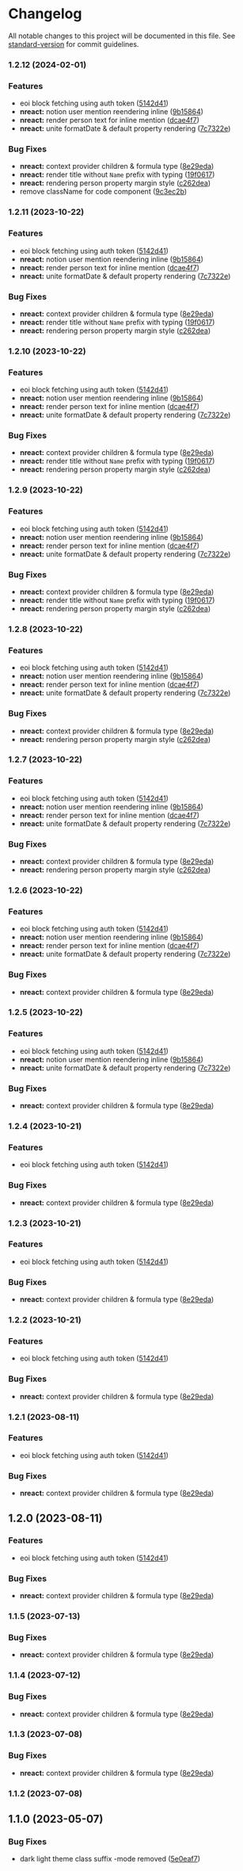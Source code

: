 # Changelog

All notable changes to this project will be documented in this file. See [standard-version](https://github.com/conventional-changelog/standard-version) for commit guidelines.

### 1.2.12 (2024-02-01)

### Features

- eoi block fetching using auth token ([5142d41](https://github.com/texonom/notion-node/commit/5142d413e754dbaa0fe2ffc622ab29445a50a620))
- **nreact:** notion user mention reendering inline ([9b15864](https://github.com/texonom/notion-node/commit/9b15864119dee6e8b9f7f2d90ebcdeed9ae92b39))
- **nreact:** render person text for inline mention ([dcae4f7](https://github.com/texonom/notion-node/commit/dcae4f77d7a01aeafeea9469fbeb8422fdf9809a))
- **nreact:** unite formatDate & default property rendering ([7c7322e](https://github.com/texonom/notion-node/commit/7c7322e98409e8fd62e5cd4bfc45b6133adfee5f))

### Bug Fixes

- **nreact:** context provider children & formula type ([8e29eda](https://github.com/texonom/notion-node/commit/8e29eda61b34f59a3277ce4d62199e6afdb07cb7))
- **nreact:** render title without `Name` prefix with typing ([19f0617](https://github.com/texonom/notion-node/commit/19f06177b53c4467d70525c8035f7d490cfa70d8))
- **nreact:** rendering person property margin style ([c262dea](https://github.com/texonom/notion-node/commit/c262dea2deab04e9bde496bf691ab593025b2dc4))
- remove className for code component ([9c3ec2b](https://github.com/texonom/notion-node/commit/9c3ec2b4f54e22d92b118c957c2a055061858b33))

### 1.2.11 (2023-10-22)

### Features

- eoi block fetching using auth token ([5142d41](https://github.com/texonom/notion-node/commit/5142d413e754dbaa0fe2ffc622ab29445a50a620))
- **nreact:** notion user mention reendering inline ([9b15864](https://github.com/texonom/notion-node/commit/9b15864119dee6e8b9f7f2d90ebcdeed9ae92b39))
- **nreact:** render person text for inline mention ([dcae4f7](https://github.com/texonom/notion-node/commit/dcae4f77d7a01aeafeea9469fbeb8422fdf9809a))
- **nreact:** unite formatDate & default property rendering ([7c7322e](https://github.com/texonom/notion-node/commit/7c7322e98409e8fd62e5cd4bfc45b6133adfee5f))

### Bug Fixes

- **nreact:** context provider children & formula type ([8e29eda](https://github.com/texonom/notion-node/commit/8e29eda61b34f59a3277ce4d62199e6afdb07cb7))
- **nreact:** render title without `Name` prefix with typing ([19f0617](https://github.com/texonom/notion-node/commit/19f06177b53c4467d70525c8035f7d490cfa70d8))
- **nreact:** rendering person property margin style ([c262dea](https://github.com/texonom/notion-node/commit/c262dea2deab04e9bde496bf691ab593025b2dc4))

### 1.2.10 (2023-10-22)

### Features

- eoi block fetching using auth token ([5142d41](https://github.com/texonom/notion-node/commit/5142d413e754dbaa0fe2ffc622ab29445a50a620))
- **nreact:** notion user mention reendering inline ([9b15864](https://github.com/texonom/notion-node/commit/9b15864119dee6e8b9f7f2d90ebcdeed9ae92b39))
- **nreact:** render person text for inline mention ([dcae4f7](https://github.com/texonom/notion-node/commit/dcae4f77d7a01aeafeea9469fbeb8422fdf9809a))
- **nreact:** unite formatDate & default property rendering ([7c7322e](https://github.com/texonom/notion-node/commit/7c7322e98409e8fd62e5cd4bfc45b6133adfee5f))

### Bug Fixes

- **nreact:** context provider children & formula type ([8e29eda](https://github.com/texonom/notion-node/commit/8e29eda61b34f59a3277ce4d62199e6afdb07cb7))
- **nreact:** render title without `Name` prefix with typing ([19f0617](https://github.com/texonom/notion-node/commit/19f06177b53c4467d70525c8035f7d490cfa70d8))
- **nreact:** rendering person property margin style ([c262dea](https://github.com/texonom/notion-node/commit/c262dea2deab04e9bde496bf691ab593025b2dc4))

### 1.2.9 (2023-10-22)

### Features

- eoi block fetching using auth token ([5142d41](https://github.com/texonom/notion-node/commit/5142d413e754dbaa0fe2ffc622ab29445a50a620))
- **nreact:** notion user mention reendering inline ([9b15864](https://github.com/texonom/notion-node/commit/9b15864119dee6e8b9f7f2d90ebcdeed9ae92b39))
- **nreact:** render person text for inline mention ([dcae4f7](https://github.com/texonom/notion-node/commit/dcae4f77d7a01aeafeea9469fbeb8422fdf9809a))
- **nreact:** unite formatDate & default property rendering ([7c7322e](https://github.com/texonom/notion-node/commit/7c7322e98409e8fd62e5cd4bfc45b6133adfee5f))

### Bug Fixes

- **nreact:** context provider children & formula type ([8e29eda](https://github.com/texonom/notion-node/commit/8e29eda61b34f59a3277ce4d62199e6afdb07cb7))
- **nreact:** render title without `Name` prefix with typing ([19f0617](https://github.com/texonom/notion-node/commit/19f06177b53c4467d70525c8035f7d490cfa70d8))
- **nreact:** rendering person property margin style ([c262dea](https://github.com/texonom/notion-node/commit/c262dea2deab04e9bde496bf691ab593025b2dc4))

### 1.2.8 (2023-10-22)

### Features

- eoi block fetching using auth token ([5142d41](https://github.com/texonom/notion-node/commit/5142d413e754dbaa0fe2ffc622ab29445a50a620))
- **nreact:** notion user mention reendering inline ([9b15864](https://github.com/texonom/notion-node/commit/9b15864119dee6e8b9f7f2d90ebcdeed9ae92b39))
- **nreact:** render person text for inline mention ([dcae4f7](https://github.com/texonom/notion-node/commit/dcae4f77d7a01aeafeea9469fbeb8422fdf9809a))
- **nreact:** unite formatDate & default property rendering ([7c7322e](https://github.com/texonom/notion-node/commit/7c7322e98409e8fd62e5cd4bfc45b6133adfee5f))

### Bug Fixes

- **nreact:** context provider children & formula type ([8e29eda](https://github.com/texonom/notion-node/commit/8e29eda61b34f59a3277ce4d62199e6afdb07cb7))
- **nreact:** rendering person property margin style ([c262dea](https://github.com/texonom/notion-node/commit/c262dea2deab04e9bde496bf691ab593025b2dc4))

### 1.2.7 (2023-10-22)

### Features

- eoi block fetching using auth token ([5142d41](https://github.com/texonom/notion-node/commit/5142d413e754dbaa0fe2ffc622ab29445a50a620))
- **nreact:** notion user mention reendering inline ([9b15864](https://github.com/texonom/notion-node/commit/9b15864119dee6e8b9f7f2d90ebcdeed9ae92b39))
- **nreact:** render person text for inline mention ([dcae4f7](https://github.com/texonom/notion-node/commit/dcae4f77d7a01aeafeea9469fbeb8422fdf9809a))
- **nreact:** unite formatDate & default property rendering ([7c7322e](https://github.com/texonom/notion-node/commit/7c7322e98409e8fd62e5cd4bfc45b6133adfee5f))

### Bug Fixes

- **nreact:** context provider children & formula type ([8e29eda](https://github.com/texonom/notion-node/commit/8e29eda61b34f59a3277ce4d62199e6afdb07cb7))
- **nreact:** rendering person property margin style ([c262dea](https://github.com/texonom/notion-node/commit/c262dea2deab04e9bde496bf691ab593025b2dc4))

### 1.2.6 (2023-10-22)

### Features

- eoi block fetching using auth token ([5142d41](https://github.com/texonom/notion-node/commit/5142d413e754dbaa0fe2ffc622ab29445a50a620))
- **nreact:** notion user mention reendering inline ([9b15864](https://github.com/texonom/notion-node/commit/9b15864119dee6e8b9f7f2d90ebcdeed9ae92b39))
- **nreact:** render person text for inline mention ([dcae4f7](https://github.com/texonom/notion-node/commit/dcae4f77d7a01aeafeea9469fbeb8422fdf9809a))
- **nreact:** unite formatDate & default property rendering ([7c7322e](https://github.com/texonom/notion-node/commit/7c7322e98409e8fd62e5cd4bfc45b6133adfee5f))

### Bug Fixes

- **nreact:** context provider children & formula type ([8e29eda](https://github.com/texonom/notion-node/commit/8e29eda61b34f59a3277ce4d62199e6afdb07cb7))

### 1.2.5 (2023-10-22)

### Features

- eoi block fetching using auth token ([5142d41](https://github.com/texonom/notion-node/commit/5142d413e754dbaa0fe2ffc622ab29445a50a620))
- **nreact:** notion user mention reendering inline ([9b15864](https://github.com/texonom/notion-node/commit/9b15864119dee6e8b9f7f2d90ebcdeed9ae92b39))
- **nreact:** unite formatDate & default property rendering ([7c7322e](https://github.com/texonom/notion-node/commit/7c7322e98409e8fd62e5cd4bfc45b6133adfee5f))

### Bug Fixes

- **nreact:** context provider children & formula type ([8e29eda](https://github.com/texonom/notion-node/commit/8e29eda61b34f59a3277ce4d62199e6afdb07cb7))

### 1.2.4 (2023-10-21)

### Features

- eoi block fetching using auth token ([5142d41](https://github.com/texonom/notion-node/commit/5142d413e754dbaa0fe2ffc622ab29445a50a620))

### Bug Fixes

- **nreact:** context provider children & formula type ([8e29eda](https://github.com/texonom/notion-node/commit/8e29eda61b34f59a3277ce4d62199e6afdb07cb7))

### 1.2.3 (2023-10-21)

### Features

- eoi block fetching using auth token ([5142d41](https://github.com/texonom/notion-node/commit/5142d413e754dbaa0fe2ffc622ab29445a50a620))

### Bug Fixes

- **nreact:** context provider children & formula type ([8e29eda](https://github.com/texonom/notion-node/commit/8e29eda61b34f59a3277ce4d62199e6afdb07cb7))

### 1.2.2 (2023-10-21)

### Features

- eoi block fetching using auth token ([5142d41](https://github.com/texonom/notion-node/commit/5142d413e754dbaa0fe2ffc622ab29445a50a620))

### Bug Fixes

- **nreact:** context provider children & formula type ([8e29eda](https://github.com/texonom/notion-node/commit/8e29eda61b34f59a3277ce4d62199e6afdb07cb7))

### 1.2.1 (2023-08-11)

### Features

- eoi block fetching using auth token ([5142d41](https://github.com/texonom/notion-node/commit/5142d413e754dbaa0fe2ffc622ab29445a50a620))

### Bug Fixes

- **nreact:** context provider children & formula type ([8e29eda](https://github.com/texonom/notion-node/commit/8e29eda61b34f59a3277ce4d62199e6afdb07cb7))

## 1.2.0 (2023-08-11)

### Features

- eoi block fetching using auth token ([5142d41](https://github.com/texonom/notion-node/commit/5142d413e754dbaa0fe2ffc622ab29445a50a620))

### Bug Fixes

- **nreact:** context provider children & formula type ([8e29eda](https://github.com/texonom/notion-node/commit/8e29eda61b34f59a3277ce4d62199e6afdb07cb7))

### 1.1.5 (2023-07-13)

### Bug Fixes

- **nreact:** context provider children & formula type ([8e29eda](https://github.com/texonom/notion-node/commit/8e29eda61b34f59a3277ce4d62199e6afdb07cb7))

### 1.1.4 (2023-07-12)

### Bug Fixes

- **nreact:** context provider children & formula type ([8e29eda](https://github.com/texonom/notion-node/commit/8e29eda61b34f59a3277ce4d62199e6afdb07cb7))

### 1.1.3 (2023-07-08)

### Bug Fixes

- **nreact:** context provider children & formula type ([8e29eda](https://github.com/texonom/notion-node/commit/8e29eda61b34f59a3277ce4d62199e6afdb07cb7))

### 1.1.2 (2023-07-08)

## 1.1.0 (2023-05-07)

### Bug Fixes

- dark light theme class suffix -mode removed ([5e0eaf7](https://github.com/texonom/notion-node/commit/5e0eaf78900242974d5dd6a58dd3624757b20cbc))
